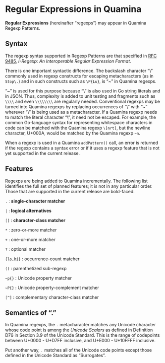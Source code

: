 # Regular Expressions in Quamina

**Regular Expressions** (hereinafter “regexps”) may appear in Quamina Regexp Patterns. 

## Syntax

The regexp syntax supported in Regexp Patterns are that specified in 
[RFC 9485](https://datatracker.ietf.org/doc/rfc9485/), 
*I-Regexp: An Interoperable Regular Expression Format*.

There is one important syntactic difference. The backslash character “\” commonly
used in regexp constructs for escaping metacharacters (as in `Stop\.`) and in such 
constructs such as `\P{Lu}`, is “~” in Quamina regexps.

“~” is used for this purpose because “\” is also used in Go string literals and
in JSON. Thus, complexity is added to unit testing and fragments such as `\\\\` and even
`\\\\\\\\` are regularly needed.  Conventional regexps may be turned into Quamina regexps
by replacing occurrences of “\” with “~” wherever “\” is being used as a metacharacter. If a
Quamina regexp needs to match the literal character “\”, it need not be escaped. For
example, the common Go-language syntax for representing whitespace characters in code can
be matched with the Quamina regexp `\[nrt]`, but the newline character, U+000A, would
be matched by the Quamina regexp `~n`.

When a regexp is used in a Quamina `addPattern()` call, an error is returned if the regexp
contains a syntax error or if it uses a regexp feature that is not yet supported in the
current release.

## Features

Regexps are being added to Quamina incrementally. The following list identifies the full
set of planned features; it is not in any particular order. Those that are supported in the
current release are bold-faced.

`.` : **single-character matcher**


`|` : **logical alternatives**

`[]` : **character-class matcher**

`*` : zero-or-more matcher

`+` : one-or-more matcher

`?` : optional matcher

`{lo,hi}` : occurrence-count matcher

`()` : parenthetized sub-regexp

`~p{}` : Unicode property matcher

`~P{}` : Unicode property-complement matcher

`[^]` : complementary character-class matcher

## Semantics of “.”

In Quamina regexps, the `.` metacharacter matches any Unicode character whose code point is
among the *Unicode Scalars* as defined in Definition D76 in Section 3.9 of the Unicode Standard.
This is the range of codepoints between U+0000 - U+D7FF inclusive, and U+E000 - U+10FFFF
inclusive.

Put another way, `.` matches all of the Unicode code points except those defined in the Unicode Standard as “Surrogates”.
